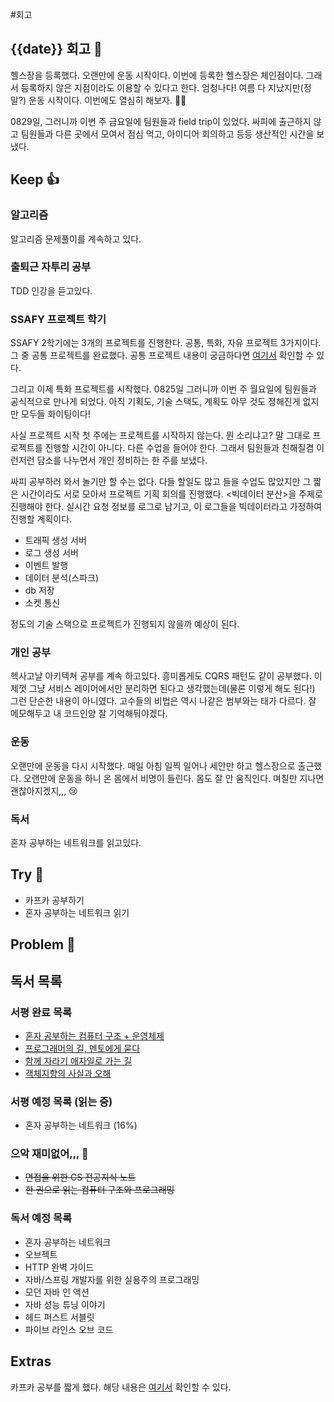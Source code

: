 #회고 

## {{date}} 회고 💬
헬스장을 등록했다. 오랜만에 운동 시작이다. 이번에 등록한 헬스장은 체인점이다. 그래서 등록하지 않은 지점이라도 이용할 수 있다고 한다. 엄청나다! 여름 다 지났지만(정말?) 운동 시작이다. 이번에도 열심히 해보자. 🏋️‍♀️

0829일, 그러니까 이번 주 금요일에 팀원들과 field trip이 있었다. 싸피에 출근하지 않고 팀원들과 다른 곳에서 모여서 점심 먹고, 아이디어 회의하고 등등 생산적인 시간을 보냈다.

## Keep 👍
### 알고리즘
알고리즘 문제풀이를 계속하고 있다.

### 출퇴근 자투리 공부
TDD 인강을 듣고있다.

### SSAFY 프로젝트 학기
SSAFY 2학기에는 3개의 프로젝트를 진행한다. 공통, 특화, 자유 프로젝트 3가지이다. 그 중 공통 프로젝트를 완료했다. 공통 프로젝트 내용이 궁금하다면 [여기서](https://velog.io/@regular_jk_kim/250822) 확인할 수 있다.

그리고 이제 특화 프로젝트를 시작했다. 0825일 그러니까 이번 주 월요일에 팀원들과 공식적으로 만나게 되었다. 아직 기획도, 기술 스택도, 계획도 아무 것도 정해진게 없지만 모두들 화이팅이다!

사실 프로젝트 시작 첫 주에는 프로젝트를 시작하지 않는다. 뭔 소리냐고? 말 그대로 프로젝트를 진행할 시간이 아니다. 다른 수업을 들어야 한다. 그래서 팀원들과 친해질겸 이런저런 담소를 나누면서 개인 정비하는 한 주를 보냈다.

싸피 공부하러 와서 놀기만 할 수는 없다. 다들 할일도 많고 들을 수업도 많았지만 그 짧은 시간이라도 서로 모아서 프로젝트 기획 회의를 진행했다. <빅데이터 분산>을 주제로 진행해야 한다. 실시간 요청 정보를 로그로 남기고, 이 로그들을 빅데이터라고 가정하여 진행할 계획이다. 

- 트래픽 생성 서버
- 로그 생성 서버
- 이벤트 발행
- 데이터 분석(스파크)
- db 저장
- 소켓 통신 

정도의 기술 스택으로 프로젝트가 진행되지 않을까 예상이 된다.


### 개인 공부
헥사고날 아키텍쳐 공부를 계속 하고있다. 흥미롭게도 CQRS 패턴도 같이 공부했다. 이제껏 그냥 서비스 레이어에서만 분리하면 된다고 생각했는데(물론 이렇게 해도 된다!) 그런 단순한 내용이 아니였다. 고수들의 비법은 역시 나같은 범부와는 태가 다르다. 잘 메모해두고 내 코드인양 잘 기억해둬야겠다.

### 운동
오랜만에 운동을 다시 시작했다. 매일 아침 일찍 일어나 세안만 하고 헬스장으로 출근했다. 오랜만에 운동을 하니 온 몸에서 비명이 들린다. 몸도 잘 안 움직인다. 며칠만 지나면 괜찮아지겠지,,, 😢

### 독서
혼자 공부하는 네트워크를 읽고있다.

## Try 🧚
- 카프카 공부하기
- 혼자 공부하는 네트워크 읽기

## Problem 🤢


## 독서 목록

### 서평 완료 목록
- [혼자 공부하는 컴퓨터 구조 + 운영체제](https://velog.io/@regular_jk_kim/혼자-공부하는-컴퓨터-구조-운영체제-를-읽고)
- [프로그래머의 길, 멘토에게 묻다](https://velog.io/@regular_jk_kim/프로그래머의-길-멘토에게-묻다-를-읽고-24jpq345)
- [함께 자라기 애자일로 가는 길](https://velog.io/@regular_jk_kim/함께-자라기-를-읽고)
- [객체지향의 사실과 오해](https://velog.io/@regular_jk_kim/객체지향의-사실과-오해-를-읽고)

### 서평 예정 목록 (읽는 중) 
- 혼자 공부하는 네트워크 (16%)

### 으악 재미없어,,, 🤪
- ~~면접을 위한 CS 전공지식 노트~~
- ~~한 권으로 읽는 컴퓨터 구조와 프로그래밍~~

### 독서 예정 목록
- 혼자 공부하는 네트워크
- 오브젝트
- HTTP 완벽 가이드
- 자바/스프링 개발자를 위한 실용주의 프로그래밍
- 모던 자바 인 액션
- 자바 성능 튜닝 이야기 
- 헤드 퍼스트 서블릿
- 파이브 라인스 오브 코드

## Extras
카프카 공부를 짧게 했다. 해당 내용은 [여기서](https://velog.io/@regular_jk_kim/카프카-기본-명령어) 확인할 수 있다.
